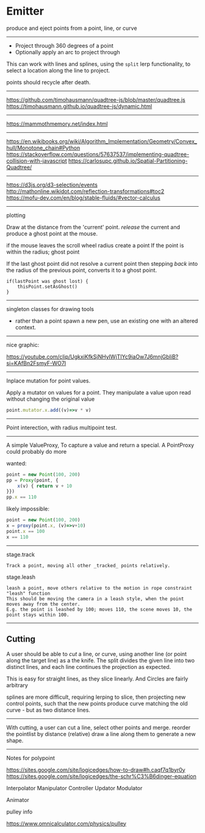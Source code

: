 # Emitter

produce and eject points from a point, line, or curve

---

+ Project through 360 degrees of a point
+ Optionally apply an arc to project through

This can work with lines and splines, using the `split` lerp functionality, to select a location along the line to project.

points should recycle after death.

---

https://github.com/timohausmann/quadtree-js/blob/master/quadtree.js
https://timohausmann.github.io/quadtree-js/dynamic.html


---

https://mammothmemory.net/index.html

---

https://en.wikibooks.org/wiki/Algorithm_Implementation/Geometry/Convex_hull/Monotone_chain#Python
https://stackoverflow.com/questions/57637537/implementing-quadtree-collision-with-javascript
https://carlosupc.github.io/Spatial-Partitioning-Quadtree/


----

https://d3js.org/d3-selection/events
http://mathonline.wikidot.com/reflection-transformations#toc2
https://mofu-dev.com/en/blog/stable-fluids/#vector-calculus

---

plotting

Draw at the distance from the 'current' point.
_release_ the current and produce a ghost point at the mouse.

if the mouse leaves the scroll wheel radius create a point
If the point is within the radius; ghost point

If the last ghost point did not resolve a current point
then stepping _back_ into the radius of the previous point, converts it to a ghost point.

    if(lastPoint was ghost lost) {
        thisPoint.setAsGhost()
    }

---

singleton classes for drawing tools

+ rather than a point spawn a new pen, use an existing one with an altered context.

---

nice graphic:

https://youtube.com/clip/UgkxiKfkSjNHyIWjTIYc9iaOw7J6mnjGbIiB?si=KAfBn2FsmyF-WO7I

---

Inplace mutation for point values.

Apply a mutator on values for a point. They manipulate a value upon read without
changing the original value

```js
point.mutator.x.add((v)=>v * v)
```

---

Point interection, with radius multipoint test.


---

A simple ValueProxy, To capture a value and return a special. A PointProxy could probably do more

wanted:

```js
point = new Point(100, 200)
pp = Proxy(point, {
    x(v) { return v + 10
}})
pp.x == 110
```

likely impossible:

```js
point = new Point(100, 200)
x = proxy(point.x, (v)=>v+10)
point.x == 100
x == 110
```

---

stage.track

    Track a point, moving all other _tracked_ points relatively.

stage.leash

    leash a point, move others relative to the motion in rope constraint "leash" function
    This should be moving the camera in a leash style, when the point moves away from the center.
    E.g. the point is leashed by 100; moves 110, the scene moves 10, the point stays within 100.

---

## Cutting

A user should be able to _cut_ a line, or curve, using another line (or point along the target line) as a the knife.
The split divides the given line into two distinct lines, and each line continues the projection as expected.

This is easy for straight lines, as they slice linearly.
And Circles are fairly arbitrary

splines are more difficult, requiring lerping to slice, then  projecting new control
points, such that the new points produce curve matching the old curve - but as two
distance lines.

---

With cutting, a user can cut a line, select other points and merge.
reorder the pointlist by distance (relative)
draw a line along them to generate a new shape.

---

Notes for polypoint

https://sites.google.com/site/logicedges/how-to-draw#h.caqf7q1byr0y
https://sites.google.com/site/logicedges/the-schr%C3%B6dinger-equation

Interpolator
Manipulator
Controller
Updator
Modulator

Animator

pulley info

https://www.omnicalculator.com/physics/pulley



